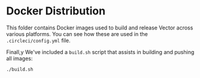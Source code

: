 # Docker Distribution

This folder contains Docker images used to build and release Vector across
various platforms. You can see how these are used in the `.circleci/config.yml`
file.

Finall,y We've included a `build.sh` script that assists in building and
pushing all images:

```
./build.sh
```